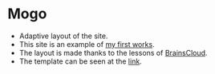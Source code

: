 # Mogo
- Adaptive layout of the site.
- This site is an example of [my first works](https://xyzelena.github.io/Mogo/).
- The layout is made thanks to the lessons of [BrainsCloud](https://files.brainscloud.ru/files/adaptivnaya-verstka-sajta-s-nulya-dlya-nachinayushchih-mogo).
- The template can be seen at the [link](https://freebiesbug.com/psd-freebies/mogo-free-one-page-psd-template/). 
